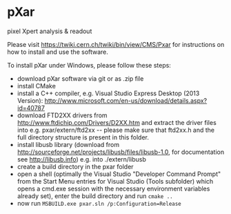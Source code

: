 pXar
====

pixel Xpert analysis &amp; readout

Please visit https://twiki.cern.ch/twiki/bin/view/CMS/Pxar for instructions on how to install and use the software.

To install pXar under Windows, please follow these steps:
- download pXar software via git or as .zip file
- install CMake
- install a C++ compiler, e.g. Visual Studio Express Desktop (2013 Version): http://www.microsoft.com/en-us/download/details.aspx?id=40787
- download FTD2XX drivers from http://www.ftdichip.com/Drivers/D2XX.htm and extract the driver files into e.g. pxar/extern/ftd2xx -- please make sure that ftd2xx.h and the full directory structure is present in this folder.
- install libusb library (download from http://sourceforge.net/projects/libusb/files/libusb-1.0, for documentation see http://libusb.info) e.g. into ./extern/libusb
- create a build directory in the pxar folder
- open a shell (optimally the Visual Studio "Developer Command Prompt" from the Start Menu entries for Visual Studio (Tools subfolder) which opens a cmd.exe session with the necessary environment variables already set), enter the build directory and run ```cmake ..```
- now run ```MSBUILD.exe pxar.sln /p:Configuration=Release```
